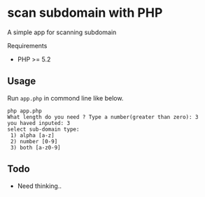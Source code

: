 scan subdomain with PHP
==============

A simple app for scanning subdomain

Requirements
 
  * PHP >= 5.2

Usage
-----

Run `app.php` in commond line like below.

    php app.php
    What length do you need ? Type a number(greater than zero): 3
    you haved inputed: 3
    select sub-domain type:
     1) alpha [a-z]
     2) number [0-9]
     3) both [a-z0-9]

Todo
----
 * Need thinking..
